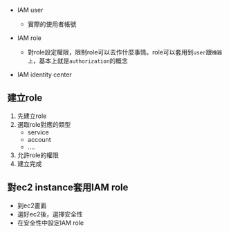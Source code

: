 
+ IAM user
	+ 實際的使用者帳號
+ IAM role
	+ 對role設定權限，限制role可以去作什麼事情。role可以套用到`user`跟`機器上`，基本上就是`authorization`的概念

+ IAM identity center



## 建立role

1. 先建立role
2. 選取role對應的類型
	+ service
	+ account
	+ ....
3. 允許role的權限
4. 建立完成

## 對ec2 instance套用IAM role

+ 到ec2畫面
+ 選好ec2後，選擇安全性
+ 在安全性中設定IAM role
